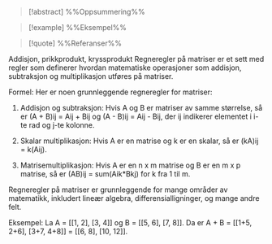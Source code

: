 
> [!abstract] %%Oppsummering%%
> 

> [!example] %%Eksempel%%
> 

> [!quote] %%Referanser%%
>


Addisjon, prikkprodukt, kryssprodukt
Regneregler på matriser er et sett med regler som definerer hvordan matematiske operasjoner som addisjon, subtraksjon og multiplikasjon utføres på matriser.

Formel: Her er noen grunnleggende regneregler for matriser:

1. Addisjon og subtraksjon: Hvis A og B er matriser av samme størrelse, så er (A + B)ij = Aij + Bij og (A - B)ij = Aij - Bij, der ij indikerer elementet i i-te rad og j-te kolonne.

2. Skalar multiplikasjon: Hvis A er en matrise og k er en skalar, så er (kA)ij = k(Aij).

3. Matrisemultiplikasjon: Hvis A er en n x m matrise og B er en m x p matrise, så er (AB)ij = sum(Aik*Bkj) for k fra 1 til m.

Regneregler på matriser er grunnleggende for mange områder av matematikk, inkludert lineær algebra, differensialligninger, og mange andre felt.

Eksempel: La A = [[1, 2], [3, 4]] og B = [[5, 6], [7, 8]]. Da er A + B = [[1+5, 2+6], [3+7, 4+8]] = [[6, 8], [10, 12]].